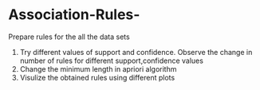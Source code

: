 # Association-Rules-
Prepare rules for the all the data sets 
1) Try different values of support and confidence. Observe the change in number of rules for different support,confidence values 
2) Change the minimum length in apriori algorithm
3) Visulize the obtained rules using different plots 
